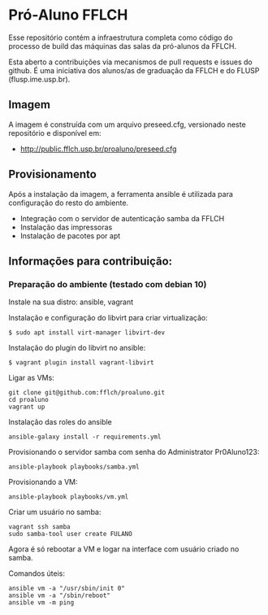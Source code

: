 # Pró-Aluno FFLCH

Esse repositório contém a infraestrutura completa como
código do processo de build das 
máquinas das salas da pró-alunos da FFLCH.

Esta aberto a contribuições via mecanismos de pull requests e issues
do github. É uma iniciativa dos alunos/as de graduação da FFLCH
e do FLUSP (flusp.ime.usp.br).


## Imagem

A imagem é construída com um arquivo preseed.cfg, versionado neste repositório
e disponível em:

 - http://public.fflch.usp.br/proaluno/preseed.cfg

## Provisionamento

Após a instalação da imagem, a ferramenta ansible é utilizada para configuração 
do resto do ambiente.

 - Integração com o servidor de autenticação samba da FFLCH
 - Instalação das impressoras
 - Instalação de pacotes por apt

## Informações para contribuição:

### Preparação do ambiente (testado com debian 10)

Instale na sua distro: ansible, vagrant

Instalação e configuração do libvirt para criar virtualização:

    $ sudo apt install virt-manager libvirt-dev

Instalação do plugin do libvirt no ansible:

    $ vagrant plugin install vagrant-libvirt

Ligar as VMs:
    
    git clone git@github.com:fflch/proaluno.git
    cd proaluno
    vagrant up

Instalação das roles do ansible

    ansible-galaxy install -r requirements.yml

Provisionando o servidor samba com senha do Administrator Pr0Aluno123:

    ansible-playbook playbooks/samba.yml

Provisionando a VM:

    ansible-playbook playbooks/vm.yml

Criar um usuário no samba:

    vagrant ssh samba
    sudo samba-tool user create FULANO

Agora é só rebootar a VM e logar na interface com usuário criado no samba.

Comandos úteis:

    ansible vm -a "/usr/sbin/init 0"
    ansible vm -a "/sbin/reboot"
    ansible vm -m ping

